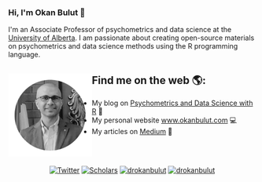 ### Hi, I'm Okan Bulut 👋

I'm an Associate Professor of psychometrics and data science at the <a href="https://www.ualberta.ca/index.html">University of Alberta</a>. I am passionate about creating open-source materials on psychometrics and data science methods using the R programming language. 

## Find me on the web 🌎: <a href="https://sites.google.com/ualberta.ca/okanbulut/"><img align="left" width="170" height="170" src="https://github.com/okanbulut/okanbulut/blob/main/okan2.jpg"></a>
- My blog on <a href="https://okan.cloud/">Psychometrics and Data Science with R</a> :speech_balloon:
- My personal website <a href="https://sites.google.com/ualberta.ca/okanbulut/">www.okanbulut.com</a> :computer:
- My articles on <a href="https://drokanbulut.medium.com/">Medium</a> :pencil:

<br>
<br>
<p align="center">
	<a href="https://twitter.com/drokanbulut"><img src="https://img.shields.io/twitter/follow/drokanbulut?label=Twitter&style=social" alt="Twitter"></a>
	<a href="https://scholar.google.com/citations?user=tKXcMK8AAAAJ&hl=en"><img src="https://img.shields.io/badge/Citations-1.4k-_.svg?style=social&logo=google-scholar" alt="Scholars"></a>
	<a href="https://www.linkedin.com/in/drokanbulut" target="blank"><img src="https://img.shields.io/badge/LinkedIn-0077B5?style=for-the-badge&logo=linkedin&logoColor=white" alt="drokanbulut"/></a> 
	 <a href="https://drokanbulut.medium.com/" target="blank"><img src="https://img.shields.io/badge/Medium-12100E?style=for-the-badge&logo=medium&logoColor=white" alt="drokanbulut" /></a>
</p>
